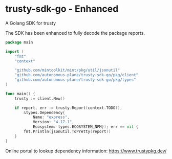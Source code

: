 # trusty-sdk-go - Enhanced
A Golang SDK for trusty

The SDK has been enhanced to fully decode the package reports.

```go
package main

import (
	"fmt"
	"context"

	"github.com/mintoolkit/mint/pkg/util/jsonutil"
	"github.com/autonomous-plane/trusty-sdk-go/pkg/client"
	"github.com/autonomous-plane/trusty-sdk-go/pkg/types"
)

func main() {
	trusty := client.New()

	if report, err := trusty.Report(context.TODO(), 
		&types.Dependency{
			Name: "express",
			Version: "4.17.1",
			Ecosystem: types.ECOSYSTEM_NPM}); err == nil {
		fmt.Println(jsonutil.ToPretty(report))
	}
}
```

Online portal to lookup dependency information: https://www.trustypkg.dev/


